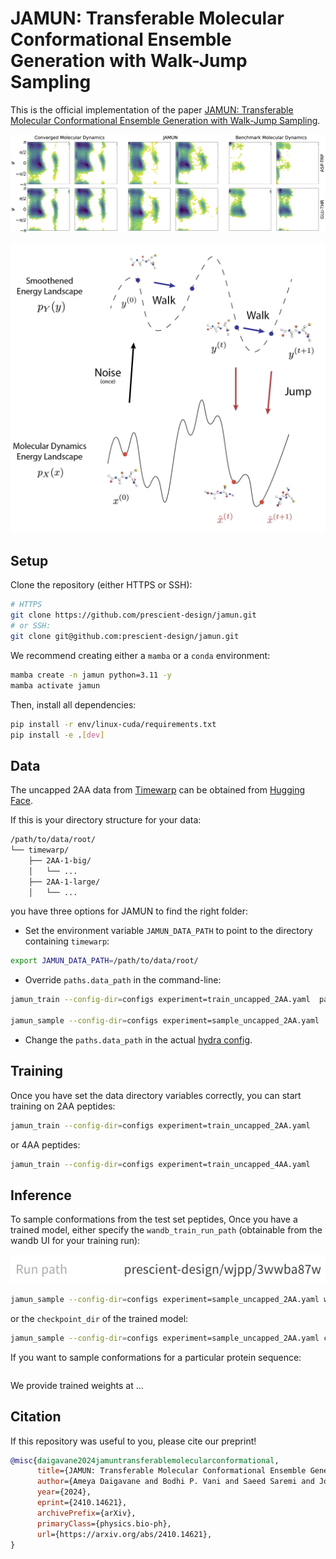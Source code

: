 # JAMUN: Transferable Molecular Conformational Ensemble Generation with Walk-Jump Sampling

This is the official implementation of the paper
[JAMUN: Transferable Molecular Conformational Ensemble Generation with Walk-Jump Sampling](https://arxiv.org/abs/2410.14621v1).


![JAMUN results on capped 2AA peptides](figures/jamun-results.png)

![Overview of walk-jump sampling performed by JAMUN](figures/walk-jump-overview.png)


## Setup

Clone the repository (either HTTPS or SSH):
```bash
# HTTPS
git clone https://github.com/prescient-design/jamun.git
# or SSH:
git clone git@github.com:prescient-design/jamun.git
```

We recommend creating either a `mamba` or a `conda` environment:
```bash
mamba create -n jamun python=3.11 -y
mamba activate jamun
```

Then, install all dependencies:
```bash
pip install -r env/linux-cuda/requirements.txt
pip install -e .[dev]
```

## Data

The uncapped 2AA data from [Timewarp](https://arxiv.org/abs/2302.01170) can be obtained from [Hugging Face](https://huggingface.co/datasets/microsoft/timewarp).

If this is your directory structure for your data:
```bash
/path/to/data/root/
└── timewarp/
    ├── 2AA-1-big/
    │   └── ...
    ├── 2AA-1-large/
    │   └── ...
```
you have three options for JAMUN to find the right folder:
- Set the environment variable `JAMUN_DATA_PATH` to point to the directory containing `timewarp`:
```bash
export JAMUN_DATA_PATH=/path/to/data/root/
```

- Override `paths.data_path` in the command-line:
```bash
jamun_train --config-dir=configs experiment=train_uncapped_2AA.yaml  paths.data_path=/path/to/data/root

jamun_sample --config-dir=configs experiment=sample_uncapped_2AA.yaml  paths.data_path=/path/to/data/root
```

- Change the `paths.data_path` in the actual [hydra config](https://github.com/prescient-design/jamun/blob/main/src/jamun/hydra_config/paths/default.yaml).


## Training

Once you have set the data directory variables correctly,
you can start training on 2AA peptides:

```bash
jamun_train --config-dir=configs experiment=train_uncapped_2AA.yaml
```

or 4AA peptides:

```bash
jamun_train --config-dir=configs experiment=train_uncapped_4AA.yaml
```

## Inference

To sample conformations from the test set peptides, Once you have a trained model,
either specify the `wandb_train_run_path` (obtainable from the wandb UI for your training run):

![Run path as indicated on the wandb Overview page for your training run](figures/wandb-run-path.png)

```bash
jamun_sample --config-dir=configs experiment=sample_uncapped_2AA.yaml wandb_train_run_path=...
```

or the `checkpoint_dir` of the trained model:

```bash
jamun_sample --config-dir=configs experiment=sample_uncapped_2AA.yaml checkpoint_dir=...
```

If you want to sample conformations for a particular protein sequence:
```bash

```

We provide trained weights at ...

## Citation

If this repository was useful to you, please cite our preprint!

```bibtex
@misc{daigavane2024jamuntransferablemolecularconformational,
      title={JAMUN: Transferable Molecular Conformational Ensemble Generation with Walk-Jump Sampling}, 
      author={Ameya Daigavane and Bodhi P. Vani and Saeed Saremi and Joseph Kleinhenz and Joshua Rackers},
      year={2024},
      eprint={2410.14621},
      archivePrefix={arXiv},
      primaryClass={physics.bio-ph},
      url={https://arxiv.org/abs/2410.14621}, 
}
```